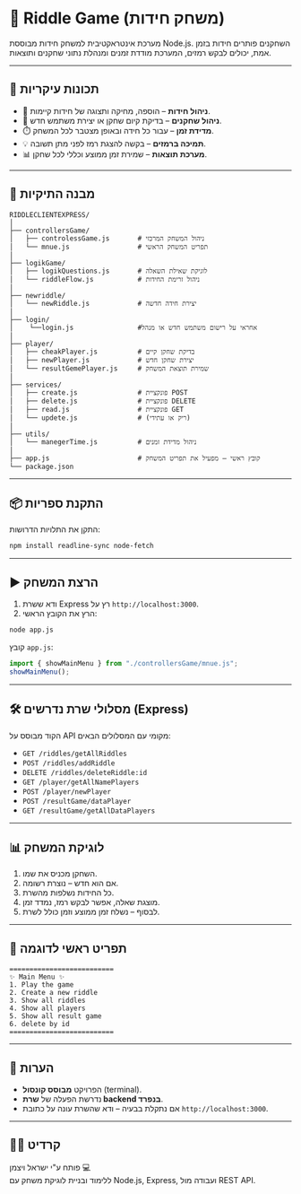 
# 🧠 Riddle Game (משחק חידות)

מערכת אינטראקטיבית למשחק חידות מבוססת Node.js. השחקנים פותרים חידות בזמן אמת, יכולים לבקש רמזים, המערכת מודדת זמנים ומנהלת נתוני שחקנים ותוצאות.

---

## 🚀 תכונות עיקריות

- 🧩 **ניהול חידות** – הוספה, מחיקה ותצוגה של חידות קיימות.
- 👤 **ניהול שחקנים** – בדיקת קיום שחקן או יצירת משתמש חדש.
- ⏱️ **מדידת זמן** – עבור כל חידה ובאופן מצטבר לכל המשחק.
- 💡 **תמיכה ברמזים** – בקשה להצגת רמז לפני מתן תשובה.
- 📊 **מערכת תוצאות** – שמירת זמן ממוצע וכללי לכל שחקן.

---

## 📂 מבנה התיקיות

```
RIDDLECLIENTEXPRESS/
│
├── controllersGame/
│   ├── controlessGame.js       # ניהול המשחק המרכזי
│   └── mnue.js                 # תפריט המשחק הראשי
│
├── logikGame/
│   ├── logikQuestions.js       # לוגיקת שאילת השאלה
│   └── riddleFlow.js           # ניהול זרימת החידות
│
├── newriddle/
│   └── newRiddle.js            # יצירת חידה חדשה
│
├── login/
│    └──login.js                #אחראי על רישום משתמש חדש או מנהל
│
├── player/
│   ├── cheakPlayer.js          # בדיקת שחקן קיים
│   ├── newPlayer.js            # יצירת שחקן חדש
│   └── resultGemePlayer.js     # שמירת תוצאת המשחק
│
├── services/
│   ├── create.js               # פונקציית POST
│   ├── delete.js               # פונקציית DELETE
│   ├── read.js                 # פונקציית GET
│   └── updete.js               # (ריק או עתידי)
│
├── utils/
│   └── manegerTime.js          # ניהול מדידת זמנים
│
├── app.js                      # קובץ ראשי – מפעיל את תפריט המשחק
└── package.json
```

---

## 📦 התקנת ספריות

התקן את התלויות הדרושות:
```bash
npm install readline-sync node-fetch
```

---

## ▶️ הרצת המשחק

1. ודא ששרת Express רץ על `http://localhost:3000`.
2. הרץ את הקובץ הראשי:

```bash
node app.js
```

קובץ `app.js`:
```js
import { showMainMenu } from "./controllersGame/mnue.js";
showMainMenu();
```

---

## 🛠️ מסלולי שרת נדרשים (Express)

הקוד מבוסס על API מקומי עם המסלולים הבאים:

- `GET /riddles/getAllRiddles`
- `POST /riddles/addRiddle`
- `DELETE /riddles/deleteRiddle:id`
- `GET /player/getAllNamePlayers`
- `POST /player/newPlayer`
- `POST /resultGame/dataPlayer`
- `GET /resultGame/getAllDataPlayers`

---

## 📊 לוגיקת המשחק

1. השחקן מכניס את שמו.
2. אם הוא חדש – נוצרת רשומה.
3. כל החידות נשלפות מהשרת.
4. מוצגת שאלה, אפשר לבקש רמז, נמדד זמן.
5. לבסוף – נשלח זמן ממוצע וזמן כולל לשרת.

---

## 🧠 תפריט ראשי לדוגמה

```
==========================
✨ Main Menu ✨
1. Play the game
2. Create a new riddle
3. Show all riddles
4. Show all players
5. Show all result game
6. delete by id
==========================
```

---

## 📌 הערות

- הפרויקט **מבוסס קונסול** (terminal).
- נדרשת הפעלה של **שרת backend בנפרד**.
- אם נתקלת בבעיה – ודא שהשרת עונה על כתובת `http://localhost:3000`.

---

## 🧑‍💻 קרדיט

פותח ע"י ישראל ויצמן 💻  
ללימוד ובניית לוגיקת משחק עם Node.js, Express, ועבודה מול REST API.
